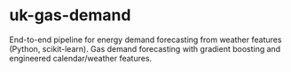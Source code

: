 # uk-gas-demand
End-to-end pipeline for energy demand forecasting from weather features (Python, scikit-learn).
Gas demand forecasting with gradient boosting and engineered calendar/weather features.
